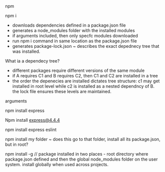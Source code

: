 npm 

npm i 

- downloads dependencies defined in a package.json file 
- generates a node_modules folder with the installed modules
- if arguments included, then only specfc modules downloaded
- run npm i command in same location as the package.json file
- generates package-lock.json ~ describes the exact depednecy tree that was installed.



What ia a dependecy tree? 

- different packages require different versions of the same module
- if A requires C1 and B requires C2, then C1 and C2 are installed in a tree
- the order the depenecies are installed dictates tree structure: c1 may get installed in root level while c2 is installed as a nested dependncy of B.  the lock file ensures these levels are maintained.

arguments

npm install express

Npm install express@4.4.4

npm install express eslint

npm install my folder ~ does this go to that folder, install all its package.json, but in root?

npm install -g // package installed in two places - root directory where package.json defined and then the global node_modules folder on the user system.  install globally when used across projects.

